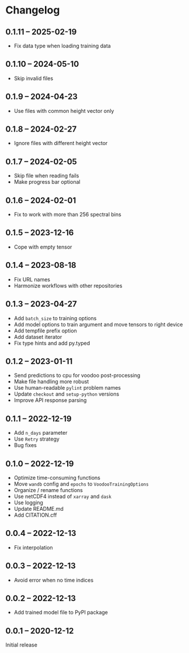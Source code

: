 # Changelog

## 0.1.11 – 2025-02-19

- Fix data type when loading training data

## 0.1.10 – 2024-05-10

- Skip invalid files

## 0.1.9 – 2024-04-23

- Use files with common height vector only

## 0.1.8 – 2024-02-27

- Ignore files with different height vector

## 0.1.7 – 2024-02-05

- Skip file when reading fails
- Make progress bar optional

## 0.1.6 – 2024-02-01

- Fix to work with more than 256 spectral bins

## 0.1.5 – 2023-12-16

- Cope with empty tensor

## 0.1.4 – 2023-08-18

- Fix URL names
- Harmonize workflows with other repositories

## 0.1.3 – 2023-04-27

- Add `batch_size` to training options
- Add model options to train argument and move tensors to right device
- Add tempfile prefix option
- Add dataset iterator
- Fix type hints and add py.typed

## 0.1.2 – 2023-01-11

- Send predictions to cpu for voodoo post-processing
- Make file handling more robust
- Use human-readable `pylint` problem names
- Update `checkout` and `setup-python` versions
- Improve API response parsing

## 0.1.1 – 2022-12-19

- Add `n_days` parameter
- Use `Retry` strategy
- Bug fixes

## 0.1.0 – 2022-12-19

- Optimize time-consuming functions
- Move `wandb` config and `epochs` to `VoodooTrainingOptions`
- Organize / rename functions
- Use netCDF4 instead of `xarray` and `dask`
- Use logging
- Update README.md
- Add CITATION.cff

## 0.0.4 – 2022-12-13

- Fix interpolation

## 0.0.3 – 2022-12-13

- Avoid error when no time indices

## 0.0.2 – 2022-12-13

- Add trained model file to PyPI package

## 0.0.1 – 2020-12-12

Initial release
